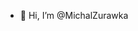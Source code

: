 - 👋 Hi, I’m @MichalZurawka
<!---
MichalZuraw/MichalZuraw is a ✨ special ✨ repository because its `README.md` (this file) appears on your GitHub profile.
You can click the Preview link to take a look at your changes.
--->
